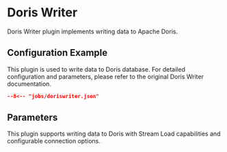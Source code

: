 # Doris Writer

Doris Writer plugin implements writing data to Apache Doris.

## Configuration Example

This plugin is used to write data to Doris database. For detailed configuration and parameters, please refer to the original Doris Writer documentation.

```json
--8<-- "jobs/doriswriter.json"
```

## Parameters

This plugin supports writing data to Doris with Stream Load capabilities and configurable connection options.